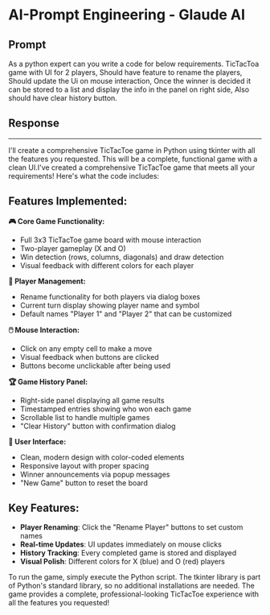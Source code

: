 # AI-Prompt Engineering - Glaude AI

## Prompt

As a python expert can you write a code for below requirements.
TicTacToa game with UI for 2 players,
Should have feature to rename the players,
Should update the Ui on mouse interaction,
Once the winner is decided it can be stored to a list and display the info in the panel on right side, Also should have clear history button.

## Response

---

I'll create a comprehensive TicTacToe game in Python using tkinter with all the features you requested. This will be a complete, functional game with a clean UI.I've created a comprehensive TicTacToe game that meets all your requirements! Here's what the code includes:

## Features Implemented:

**🎮 Core Game Functionality:**

- Full 3x3 TicTacToe game board with mouse interaction
- Two-player gameplay (X and O)
- Win detection (rows, columns, diagonals) and draw detection
- Visual feedback with different colors for each player

**👥 Player Management:**

- Rename functionality for both players via dialog boxes
- Current turn display showing player name and symbol
- Default names "Player 1" and "Player 2" that can be customized

**🖱️ Mouse Interaction:**

- Click on any empty cell to make a move
- Visual feedback when buttons are clicked
- Buttons become unclickable after being used

**🏆 Game History Panel:**

- Right-side panel displaying all game results
- Timestamped entries showing who won each game
- Scrollable list to handle multiple games
- "Clear History" button with confirmation dialog

**🎨 User Interface:**

- Clean, modern design with color-coded elements
- Responsive layout with proper spacing
- Winner announcements via popup messages
- "New Game" button to reset the board

## Key Features:

- **Player Renaming**: Click the "Rename Player" buttons to set custom names
- **Real-time Updates**: UI updates immediately on mouse clicks
- **History Tracking**: Every completed game is stored and displayed
- **Visual Polish**: Different colors for X (blue) and O (red) players

To run the game, simply execute the Python script. The tkinter library is part of Python's standard library, so no additional installations are needed. The game provides a complete, professional-looking TicTacToe experience with all the features you requested!
